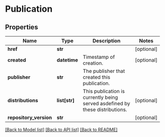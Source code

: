 # Publication

## Properties
Name | Type | Description | Notes
------------ | ------------- | ------------- | -------------
**href** | **str** |  | [optional] 
**created** | **datetime** | Timestamp of creation. | [optional] 
**publisher** | **str** | The publisher that created this publication. | 
**distributions** | **list[str]** | This publication is currently being served asdefined by these distributions. | [optional] 
**repository_version** | **str** |  | [optional] 

[[Back to Model list]](../README.md#documentation-for-models) [[Back to API list]](../README.md#documentation-for-api-endpoints) [[Back to README]](../README.md)


